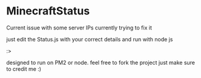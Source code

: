 # MinecraftStatus
Current issue with some server IPs currently trying to fix it 


just edit the Status.js with your correct details and run with node js 

:>

designed to run on PM2 or node.
feel free to fork the project just make sure to credit me :)
